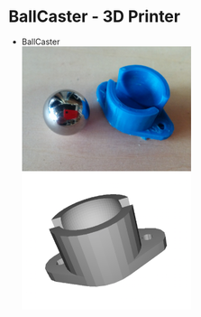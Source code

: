 # BallCaster - 3D Printer

- BallCaster <br/>
<img src="https://github.com/FabLabKannai/SumobotJr/blob/master/docs/3d_printer_ball_caster.png" width="300" /> <img src="https://github.com/FabLabKannai/SumobotJr/blob/master/docs/ball_caster_custom_stl.png" width="300" /> <br/>
